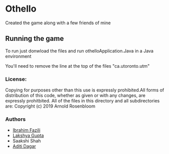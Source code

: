 # Othello
Created the game along with a few friends of mine

## Running the game
To run just donwload the files and run othelloApplication.Java in a Java environment

You'll need to remove the line at the top of the files "ca.utoronto.utm"

### License: 
Copying for purposes other than this use is expressly prohibited.All forms of distribution of this code, whether as given or with any changes, are expressly prohitbited. All of the files in this directory and all subdirectories are: Copyright (c) 2019 Arnold Rosenbloom

### Authors
 - [Ibrahim Fazili](https://github.com/IbrahimFazili)
 - [Lakshya Gupta](https://github.com/Lakshya2610)
 - Saakshi Shah
 - [Aditi Dagar](https://github.com/aditidagar)
